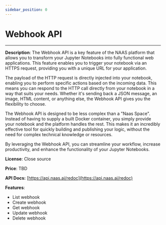```yaml
---
sidebar_position: 0
---
```


# Webhook API
---

**Description**: The Webhook API is a key feature of the NAAS platform that allows you to transform your Jupyter Notebooks into fully functional web applications. This feature enables you to trigger your notebook via an HTTPS request, providing you with a unique URL for your application.

The payload of the HTTP request is directly injected into your notebook, enabling you to perform specific actions based on the incoming data. This means you can respond to the HTTP call directly from your notebook in a way that suits your needs. Whether it's sending back a JSON message, an image, HTML content, or anything else, the Webhook API gives you the flexibility to choose.

The Webhook API is designed to be less complex than a "Naas Space". Instead of having to supply a built Docker container, you simply provide your notebook and the platform handles the rest. This makes it an incredibly effective tool for quickly building and publishing your logic, without the need for complex technical knowledge or resources.

By leveraging the Webhook API, you can streamline your workflow, increase productivity, and enhance the functionality of your Jupyter Notebooks.

**License**: Close source

**Price**: TBD

**API Docs:** [https://api.naas.ai/redoc](https://api.naas.ai/redoc) 

**Features**: 
* List webhook
* Create webhook
* Get webhook
* Update webhook
* Delete webhook
